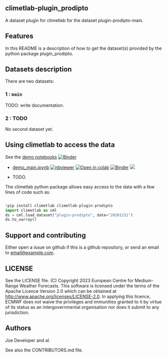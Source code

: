 ## climetlab-plugin_prodipto

A dataset plugin for climetlab for the dataset plugin-prodipto-main.


Features
--------

In this README is a description of how to get the dataset(s) provided by the python package plugin_prodipto.

## Datasets description

There are two datasets: 

### 1 : `main`
TODO: write documentation.


### 2 : TODO
No second dataset yet.


## Using climetlab to access the data

See the [demo notebooks](https://github.com/pradiptasam/climetlab-plugin-prodipto/tree/main/notebooks)
[![Binder](https://mybinder.org/badge_logo.svg)](https://mybinder.org/v2/gh/pradiptasam/climetlab-plugin-prodipto/main?urlpath=lab)


- [demo_main.ipynb](https://github.com/pradiptasam/climetlab-plugin-prodipto/tree/main/notebooks/demo_main.ipynb)
[![nbviewer](https://raw.githubusercontent.com/jupyter/design/master/logos/Badges/nbviewer_badge.svg)](https://nbviewer.jupyter.org/github/pradiptasam/climetlab-plugin-prodipto/blob/main/notebooks/demo_main.ipynb) 
[![Open in colab](https://colab.research.google.com/assets/colab-badge.svg)](https://colab.research.google.com/github/pradiptasam/climetlab-plugin-prodipto/blob/main/notebooks/demo_main.ipynb) 
[![Binder](https://mybinder.org/badge_logo.svg)](https://mybinder.org/v2/gh/pradiptasam/climetlab-plugin-prodipto/main?filepath=notebooks/demo_main.ipynb)
[<img src="https://deepnote.com/buttons/launch-in-deepnote-small.svg">](https://deepnote.com/launch?name=MyProject&url=https://github.com/pradiptasam/climetlab-plugin-prodipto/tree/main/notebooks/demo_main.ipynb)


- TODO.


The climetlab python package allows easy access to the data with a few lines of code such as:
``` python

!pip install climetlab climetlab-plugin-prodipto
import climetlab as cml
ds = cml.load_dataset("plugin-prodipto", date="20201231")
ds.to_xarray()
```


Support and contributing
------------------------

Either open a issue on github if this is a github repository, or send an email to email@example.com.

LICENSE
-------

See the LICENSE file.
(C) Copyright 2023 European Centre for Medium-Range Weather Forecasts.
This software is licensed under the terms of the Apache Licence Version 2.0
which can be obtained at http://www.apache.org/licenses/LICENSE-2.0.
In applying this licence, ECMWF does not waive the privileges and immunities
granted to it by virtue of its status as an intergovernmental organisation
nor does it submit to any jurisdiction.

Authors
-------

Joe Developer and al.

See also the CONTRIBUTORS.md file.
